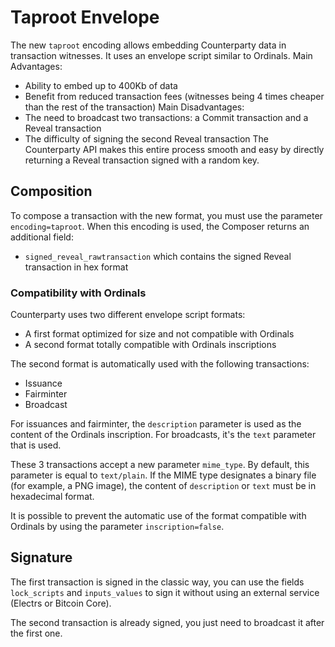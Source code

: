 # Taproot Envelope

The new `taproot` encoding allows embedding Counterparty data in transaction witnesses. It uses an envelope script similar to Ordinals.
Main Advantages:
- Ability to embed up to 400Kb of data
- Benefit from reduced transaction fees (witnesses being 4 times cheaper than the rest of the transaction)
Main Disadvantages:
- The need to broadcast two transactions: a Commit transaction and a Reveal transaction
- The difficulty of signing the second Reveal transaction
The Counterparty API makes this entire process smooth and easy by directly returning a Reveal transaction signed with a random key.

## Composition

To compose a transaction with the new format, you must use the parameter `encoding=taproot`.
When this encoding is used, the Composer returns an additional field:
- `signed_reveal_rawtransaction` which contains the signed Reveal transaction in hex format

### Compatibility with Ordinals

Counterparty uses two different envelope script formats:

- A first format optimized for size and not compatible with Ordinals
- A second format totally compatible with Ordinals inscriptions

The second format is automatically used with the following transactions:

- Issuance
- Fairminter
- Broadcast

For issuances and fairminter, the `description` parameter is used as the content of the Ordinals inscription. For broadcasts, it's the `text` parameter that is used.

These 3 transactions accept a new parameter `mime_type`. By default, this parameter is equal to `text/plain`. If the MIME type designates a binary file (for example, a PNG image), the content of `description` or `text` must be in hexadecimal format.

It is possible to prevent the automatic use of the format compatible with Ordinals by using the parameter `inscription=false`.

## Signature

The first transaction is signed in the classic way, you can use the fields `lock_scripts` and `inputs_values` to sign it without using an external service (Electrs or Bitcoin Core).

The second transaction is already signed, you just need to broadcast it after the first one.
